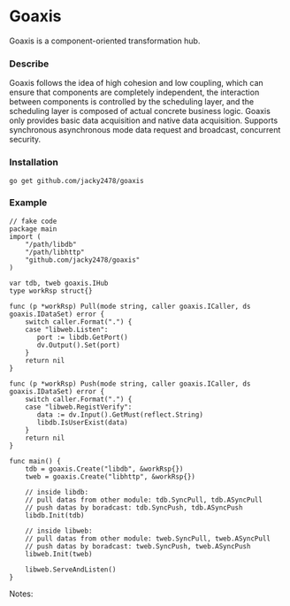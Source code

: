 # Goaxis

Goaxis is a component-oriented transformation hub.

### Describe

Goaxis follows the idea of high cohesion and low coupling, which can ensure that components are completely independent, the interaction between components is controlled by the scheduling layer, and the scheduling layer is composed of actual concrete business logic. Goaxis only provides basic data acquisition and native data acquisition. Supports synchronous asynchronous mode data request and broadcast, concurrent security.

### Installation

    go get github.com/jacky2478/goaxis

### Example

```
// fake code
package main
import (
    "/path/libdb"
    "/path/libhttp"
    "github.com/jacky2478/goaxis"
)

var tdb, tweb goaxis.IHub
type workRsp struct{}

func (p *workRsp) Pull(mode string, caller goaxis.ICaller, ds goaxis.IDataSet) error {
    switch caller.Format(".") {
    case "libweb.Listen":
       port := libdb.GetPort()
       dv.Output().Set(port)
    }
    return nil
}

func (p *workRsp) Push(mode string, caller goaxis.ICaller, ds goaxis.IDataSet) error {
    switch caller.Format(".") {
    case "libweb.RegistVerify":
       data := dv.Input().GetMust(reflect.String) 
       libdb.IsUserExist(data)
    }
    return nil
}

func main() {
    tdb = goaxis.Create("libdb", &workRsp{})
    tweb = goaxis.Create("libhttp", &workRsp{})
    
    // inside libdb:
    // pull datas from other module: tdb.SyncPull, tdb.ASyncPull
    // push datas by boradcast: tdb.SyncPush, tdb.ASyncPush
    libdb.Init(tdb)

    // inside libweb:
    // pull datas from other module: tweb.SyncPull, tweb.ASyncPull
    // push datas by boradcast: tweb.SyncPush, tweb.ASyncPush
    libweb.Init(tweb)

    libweb.ServeAndListen()
}
```


Notes:
